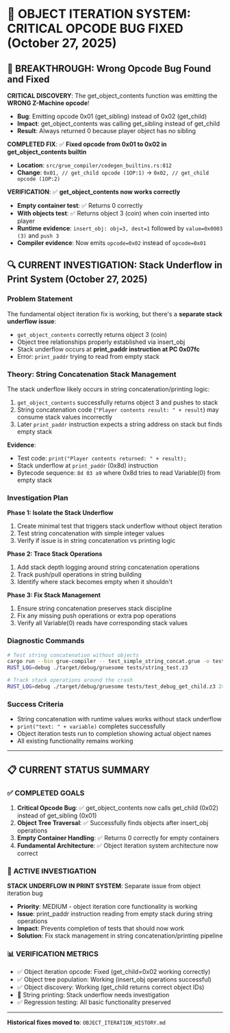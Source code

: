 # 🔧 OBJECT ITERATION SYSTEM: CRITICAL OPCODE BUG FIXED (October 27, 2025)

## 🎯 BREAKTHROUGH: Wrong Opcode Bug Found and Fixed

**CRITICAL DISCOVERY**: The get_object_contents function was emitting the **WRONG Z-Machine opcode**!
- **Bug**: Emitting opcode 0x01 (get_sibling) instead of 0x02 (get_child)
- **Impact**: get_object_contents was calling get_sibling instead of get_child
- **Result**: Always returned 0 because player object has no sibling

**COMPLETED FIX**: ✅ **Fixed opcode from 0x01 to 0x02 in get_object_contents builtin**
- **Location**: `src/grue_compiler/codegen_builtins.rs:812`
- **Change**: `0x01, // get_child opcode (1OP:1)` → `0x02, // get_child opcode (1OP:2)`

**VERIFICATION**: ✅ **get_object_contents now works correctly**
- **Empty container test**: ✅ Returns 0 correctly
- **With objects test**: ✅ Returns object 3 (coin) when coin inserted into player
- **Runtime evidence**: `insert_obj: obj=3, dest=1` followed by `value=0x0003 (3)` and `push 3`
- **Compiler evidence**: Now emits `opcode=0x02` instead of `opcode=0x01`

## 🔍 CURRENT INVESTIGATION: Stack Underflow in Print System (October 27, 2025)

### **Problem Statement**
The fundamental object iteration fix is working, but there's a **separate stack underflow issue**:
- `get_object_contents` correctly returns object 3 (coin)
- Object tree relationships properly established via insert_obj
- Stack underflow occurs at **print_paddr instruction at PC 0x07fc**
- Error: `print_paddr` trying to read from empty stack

### **Theory: String Concatenation Stack Management**
The stack underflow likely occurs in string concatenation/printing logic:
1. `get_object_contents` successfully returns object 3 and pushes to stack
2. String concatenation code (`"Player contents result: " + result`) may consume stack values incorrectly
3. Later `print_paddr` instruction expects a string address on stack but finds empty stack

**Evidence**:
- Test code: `print("Player contents returned: " + result);`
- Stack underflow at `print_paddr` (0x8d) instruction
- Bytecode sequence: `8d 03 a9` where 0x8d tries to read Variable(0) from empty stack

### **Investigation Plan**

**Phase 1: Isolate the Stack Underflow**
1. Create minimal test that triggers stack underflow without object iteration
2. Test string concatenation with simple integer values
3. Verify if issue is in string concatenation vs printing logic

**Phase 2: Trace Stack Operations**
1. Add stack depth logging around string concatenation operations
2. Track push/pull operations in string building
3. Identify where stack becomes empty when it shouldn't

**Phase 3: Fix Stack Management**
1. Ensure string concatenation preserves stack discipline
2. Fix any missing push operations or extra pop operations
3. Verify all Variable(0) reads have corresponding stack values

### **Diagnostic Commands**
```bash
# Test string concatenation without objects
cargo run --bin grue-compiler -- test_simple_string_concat.grue -o tests/string_test.z3
RUST_LOG=debug ./target/debug/gruesome tests/string_test.z3

# Track stack operations around the crash
RUST_LOG=debug ./target/debug/gruesome tests/test_debug_get_child.z3 2>&1 | grep -E "(push|pop|stack|0x07fc)" -A3 -B3
```

### **Success Criteria**
- String concatenation with runtime values works without stack underflow
- `print("text: " + variable)` completes successfully
- Object iteration tests run to completion showing actual object names
- All existing functionality remains working

---

## 📋 CURRENT STATUS SUMMARY

### ✅ **COMPLETED GOALS**
1. **Critical Opcode Bug**: ✅ get_object_contents now calls get_child (0x02) instead of get_sibling (0x01)
2. **Object Tree Traversal**: ✅ Successfully finds objects after insert_obj operations
3. **Empty Container Handling**: ✅ Returns 0 correctly for empty containers
4. **Fundamental Architecture**: ✅ Object iteration system architecture now correct

### 🎯 **ACTIVE INVESTIGATION**
**STACK UNDERFLOW IN PRINT SYSTEM**: Separate issue from object iteration bug
- **Priority**: MEDIUM - object iteration core functionality is working
- **Issue**: print_paddr instruction reading from empty stack during string operations
- **Impact**: Prevents completion of tests that should now work
- **Solution**: Fix stack management in string concatenation/printing pipeline

### 📊 **VERIFICATION METRICS**
- ✅ Object iteration opcode: Fixed (get_child=0x02 working correctly)
- ✅ Object tree population: Working (insert_obj operations successful)
- ✅ Object discovery: Working (get_child returns correct object IDs)
- 🔧 String printing: Stack underflow needs investigation
- ✅ Regression testing: All basic functionality preserved

---

**Historical fixes moved to**: `OBJECT_ITERATION_HISTORY.md`